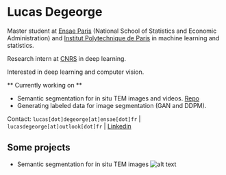 # Lucas Degeorge

Master student at [Ensae Paris](https://www.ensae.fr/en/) (National School of Statistics and Economic Administration) and [Institut Polytechnique de Paris](https://www.ip-paris.fr/en) in machine learning and statistics.

Research intern at [CNRS](https://www.cnrs.fr/en) in deep learning.

Interested in deep learning and computer vision. 

** Currently working on ** 
* Semantic segmentation for in situ TEM images and videos. [Repo](https://github.com/lucasdegeorge/Nanowire_image_segmentation)
* Generating labeled data for image segmentation (GAN and DDPM).

<!-- Contact: [lucas.degeorge@ensae.fr](mailto:lucas.degeorge@ensae.fr) | [lucasdegeorge@outlook.fr](mailto:lucasdegeorge@outlook.fr) | [Linkedin](https://www.linkedin.com/in/lucas-degeorge-551a861a6/)  -->
Contact: ```lucas[dot]degeorge[at]ensae[dot]fr``` | ```lucasdegeorge[at]outlook[dot]fr``` | [Linkedin](https://www.linkedin.com/in/lucas-degeorge-551a861a6/)

## Some projects

* Semantic segmentation for in situ TEM images
![alt text]()
